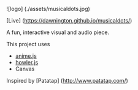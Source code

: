 ![logo] (./assets/musicaldots.jpg)

[Live] (https://dawnington.github.io/musicaldots/)

A fun, interactive visual and audio piece.

This project uses
* [anime.js](https://github.com/juliangarnier/anime)
* [howler.js](https://github.com/goldfire/howler.js/)
* Canvas

Inspired by [Patatap] (http://www.patatap.com/)
